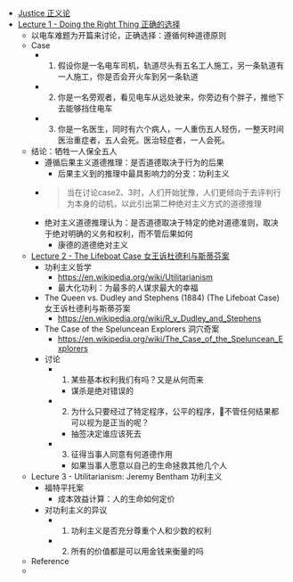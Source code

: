 - [Justice 正义论](https://pll.harvard.edu/course/justice?delta=1)
- [Lecture 1 - Doing the Right Thing 正确的选择](https://learning.edx.org/course/course-v1:HarvardX+ER22.1x+1T2022/block-v1:HarvardX+ER22.1x+1T2022+type@sequential+block@lecture_01)
	- 以电车难题为开篇来讨论，正确选择：遵循何种道德原则
	- Case
		- 1. 假设你是一名电车司机，轨道尽头有五名工人施工，另一条轨道有一人施工，你是否会开火车到另一条轨道
		- 2. 你是一名旁观者，看见电车从远处驶来，你旁边有个胖子，推他下去能够挡住电车
		- 3. 你是一名医生，同时有六个病人，一人重伤五人轻伤，一整天时间医治重症者，五人会死。医治轻症者，一人会死。
	- 结论：牺牲一人保全五人
		- 遵循后果主义道德推理：是否道德取决于行为的后果
			- 后果主义到的推理中最具影响力的分支：功利主义
		- > 当在讨论case2、3时，人们开始犹豫，人们更倾向于去评判行为本身的动机，以此引出第二种绝对主义方式的道德推理
		- 绝对主义道德推理认为：是否道德取决于特定的绝对道德准则，取决于绝对明确的义务和权利，而不管后果如何
			- 康德的道德绝对主义
	- [Lecture 2 - The Lifeboat Case 女王诉杜德利与斯蒂芬案](https://learning.edx.org/course/course-v1:HarvardX+ER22.1x+1T2022/block-v1:HarvardX+ER22.1x+1T2022+type@sequential+block@82885a3d02a1484292395f4bab980333)
		- 功利主义哲学
			- https://en.wikipedia.org/wiki/Utilitarianism
			- 最大化功利：为最多的人谋求最大的幸福
		- The Queen vs. Dudley and Stephens (1884) (The Lifeboat Case) 女王诉杜德利与斯蒂芬案
			- https://en.wikipedia.org/wiki/R_v_Dudley_and_Stephens
		- The Case of the Speluncean Explorers 洞穴奇案
			- https://en.wikipedia.org/wiki/The_Case_of_the_Speluncean_Explorers
		- 讨论
			- 1. 某些基本权利我们有吗？又是从何而来
				- 谋杀是绝对错误的
			- 2. 为什么只要经过了特定程序，公平的程序，不管任何结果都可以视为是正当的呢？
				- 抽签决定谁应该死去
			- 3. 征得当事人同意有何道德作用
				- 如果当事人愿意以自己的生命拯救其他几个人
	- Lecture 3 - Utilitarianism: Jeremy Bentham 功利主义
		- 福特平托案
			- 成本效益计算：人的生命如何定价
		- 对功利主义的异议
			- 1. 功利主义是否充分尊重个人和少数的权利
			- 2. 所有的价值都是可以用金钱来衡量的吗
	- Reference
	-